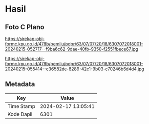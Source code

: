 # Hasil

## Foto C Plano

https://sirekap-obj-formc.kpu.go.id/478b/pemilu/pdpr/63/07/07/20/18/6307072018001-20240215-052717--f9ba6c62-9dae-40fb-9350-f2551fbece67.jpg

https://sirekap-obj-formc.kpu.go.id/478b/pemilu/pdpr/63/07/07/20/18/6307072018001-20240215-055414--c36582de-8289-42c1-9b03-c70246b6d4d4.jpg


## Metadata

| Key        | Value               |
| ---------- | ------------------- |
| Time Stamp | 2024-02-17 13:05:41 |
| Kode Dapil | 6301                |



